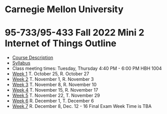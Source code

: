 
# Carnegie Mellon University

# 95-733/95-433 Fall 2022 Mini 2 Internet of Things Outline

+ [Course Description](./CourseDescription.md)
+ [Syllabus](./Syllabus.md)
+ Class meeting times: Tuesday, Thursday 4:40 PM - 6:00 PM HBH 1004
+ [Week 1](./Weeks/week1.md) T. October 25, R. October 27
+ [Week 2](./Weeks/week2.md) T. November 1, R. November 3
+ [Week 3](./Weeks/week3.md) T. November 8, R. November 10
+ [Week 4](./Weeks/week4.md) T. November 15, R. November 17
+ [Week 5](./Weeks/week5.md) T. November 22, T. November 29
+ [Week 6](./Weeks/week6.md) R. December 1, T. December 6
+ [Week 7](./Weeks/week7.md) R. December 8, Dec. 12 - 16 Final Exam Week Time is TBA

<!---
[Week 7 Tuesday, March 16 (Project 4 presentations) Thursday, March 18 (Final Exam)](./Weeks/week7.md))
[Week 7 Thursday, March 18 Final Exam](./Weeks/week8.md) -->
